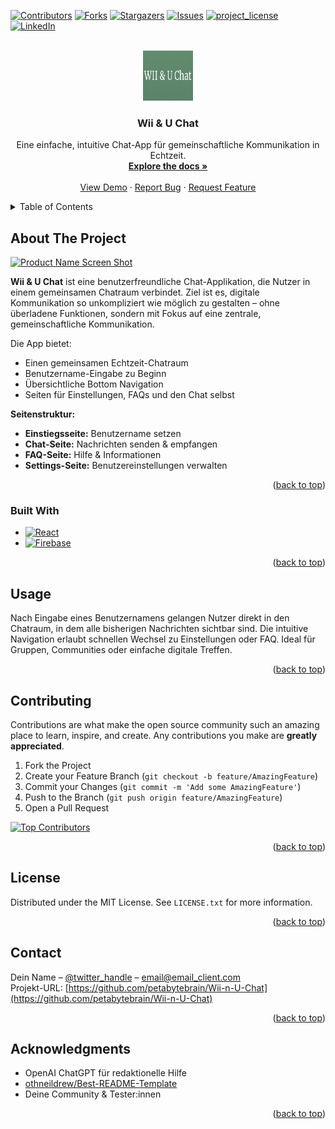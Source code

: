 <a id="readme-top"></a>

[![Contributors][contributors-shield]][contributors-url]
[![Forks][forks-shield]][forks-url]
[![Stargazers][stars-shield]][stars-url]
[![Issues][issues-shield]][issues-url]
[![project_license][license-shield]][license-url]
[![LinkedIn][linkedin-shield]][linkedin-url]

<br />
<div align="center">
  <a href="https://github.com/petabytebrain/Wii-n-U-Chat">
    <img src="images/logo.png" alt="Logo" width="80" height="80">
  </a>

  <h3 align="center">Wii & U Chat</h3>

  <p align="center">
    Eine einfache, intuitive Chat-App für gemeinschaftliche Kommunikation in Echtzeit.
    <br />
    <a href="https://github.com/petabytebrain/Wii-n-U-Chat"><strong>Explore the docs »</strong></a>
    <br />
    <br />
    <a href="https://www.figma.com/proto/hNDhRhqckmscNqQXFEQWf9/Wii-uChat?node-id=1-4&p=f&t=R0mCrzaIFHWz54G7-0&scaling=scale-down&content-scaling=fixed&page-id=0%3A1&starting-point-node-id=1%3A4">View Demo</a>
    &middot;
    <a href="https://github.com/petabytebrain/Wii-n-U-Chat/issues/new?labels=bug&template=bug-report---.md">Report Bug</a>
    &middot;
    <a href="https://github.com/petabytebrain/Wii-n-U-Chat/issues/new?labels=enhancement&template=feature-request---.md">Request Feature</a>
  </p>
</div>

<details>
  <summary>Table of Contents</summary>
  <ol>
    <li><a href="#about-the-project">About The Project</a></li>
    <li><a href="#built-with">Built With</a></li>
    <li><a href="#usage">Usage</a></li>
    <li><a href="#roadmap">Roadmap</a></li>
    <li><a href="#contributing">Contributing</a></li>
    <li><a href="#license">License</a></li>
    <li><a href="#contact">Contact</a></li>
    <li><a href="#acknowledgments">Acknowledgments</a></li>
  </ol>
</details>

## About The Project

[![Product Name Screen Shot][product-screenshot]](https://example.com)

**Wii & U Chat** ist eine benutzerfreundliche Chat-Applikation, die Nutzer in einem gemeinsamen Chatraum verbindet. Ziel ist es, digitale Kommunikation so unkompliziert wie möglich zu gestalten – ohne überladene Funktionen, sondern mit Fokus auf eine zentrale, gemeinschaftliche Kommunikation.

Die App bietet:
- Einen gemeinsamen Echtzeit-Chatraum
- Benutzername-Eingabe zu Beginn
- Übersichtliche Bottom Navigation
- Seiten für Einstellungen, FAQs und den Chat selbst

**Seitenstruktur:**
- **Einstiegsseite:** Benutzername setzen
- **Chat-Seite:** Nachrichten senden & empfangen
- **FAQ-Seite:** Hilfe & Informationen
- **Settings-Seite:** Benutzereinstellungen verwalten

<p align="right">(<a href="#readme-top">back to top</a>)</p>

### Built With

* [![React][React.js]][React-url]
* [![Firebase][Firebase.js]][Firebase-url]

<p align="right">(<a href="#readme-top">back to top</a>)</p>

## Usage

Nach Eingabe eines Benutzernamens gelangen Nutzer direkt in den Chatraum, in dem alle bisherigen Nachrichten sichtbar sind. Die intuitive Navigation erlaubt schnellen Wechsel zu Einstellungen oder FAQ. Ideal für Gruppen, Communities oder einfache digitale Treffen.

<p align="right">(<a href="#readme-top">back to top</a>)</p>


## Contributing

Contributions are what make the open source community such an amazing place to learn, inspire, and create. Any contributions you make are **greatly appreciated**.

1. Fork the Project  
2. Create your Feature Branch (`git checkout -b feature/AmazingFeature`)  
3. Commit your Changes (`git commit -m 'Add some AmazingFeature'`)  
4. Push to the Branch (`git push origin feature/AmazingFeature`)  
5. Open a Pull Request

<a href="https://github.com/petabytebrain/Wii-n-U-Chat/graphs/contributors">
  <img src="https://contrib.rocks/image?repo=petabytebrain/Wii-n-U-Chat" alt="Top Contributors" />
</a>

<p align="right">(<a href="#readme-top">back to top</a>)</p>

## License

Distributed under the MIT License. See `LICENSE.txt` for more information.

<p align="right">(<a href="#readme-top">back to top</a>)</p>

## Contact

Dein Name – [@twitter_handle](https://twitter.com/twitter_handle) – email@email_client.com  
Projekt-URL: [https://github.com/petabytebrain/Wii-n-U-Chat](https://github.com/petabytebrain/Wii-n-U-Chat)

<p align="right">(<a href="#readme-top">back to top</a>)</p>

## Acknowledgments

* OpenAI ChatGPT für redaktionelle Hilfe
* [othneildrew/Best-README-Template](https://github.com/othneildrew/Best-README-Template)
* Deine Community & Tester:innen

<p align="right">(<a href="#readme-top">back to top</a>)</p>

<!-- MARKDOWN LINKS & IMAGES -->
[contributors-shield]: https://img.shields.io/github/contributors/petabytebrain/Wii-n-U-Chat.svg?style=for-the-badge
[contributors-url]: https://github.com/petabytebrain/Wii-n-U-Chat/graphs/contributors
[forks-shield]: https://img.shields.io/github/forks/petabytebrain/Wii-n-U-Chat.svg?style=for-the-badge
[forks-url]: https://github.com/petabytebrain/Wii-n-U-Chat/network/members
[stars-shield]: https://img.shields.io/github/stars/petabytebrain/Wii-n-U-Chat.svg?style=for-the-badge
[stars-url]: https://github.com/petabytebrain/Wii-n-U-Chat/stargazers
[issues-shield]: https://img.shields.io/github/issues/petabytebrain/Wii-n-U-Chat.svg?style=for-the-badge
[issues-url]: https://github.com/petabytebrain/Wii-n-U-Chat/issues
[license-shield]: https://img.shields.io/github/license/petabytebrain/Wii-n-U-Chat.svg?style=for-the-badge
[license-url]: https://github.com/petabytebrain/Wii-n-U-Chat/blob/master/LICENSE.txt
[linkedin-shield]: https://img.shields.io/badge/-LinkedIn-black.svg?style=for-the-badge&logo=linkedin&colorB=555
[linkedin-url]: https://linkedin.com/in/linkedin_username
[product-screenshot]: images/screenshot.png
[React.js]: https://img.shields.io/badge/React_Native-20232A?style=for-the-badge&logo=react&logoColor=61DAFB
[React-url]: https://reactjs.org/
[Firebase.js]: https://img.shields.io/badge/firebase-ffca28?style=for-the-badge&logo=firebase&logoColor=black
[Firebase-url]: https://firebase.google.com/
